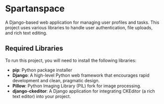 # Spartanspace

A Django-based web application for managing user profiles and tasks. This project uses various libraries to handle user authentication, file uploads, and rich text editing.

## Required Libraries

To run this project, you will need to install the following libraries:

- **pip**: Python package installer
- **Django**: A high-level Python web framework that encourages rapid development and clean, pragmatic design.
- **Pillow**: Python Imaging Library (PIL) fork for image processing.
- **django-ckeditor**: A Django application for integrating CKEditor (a rich text editor) into your project.


